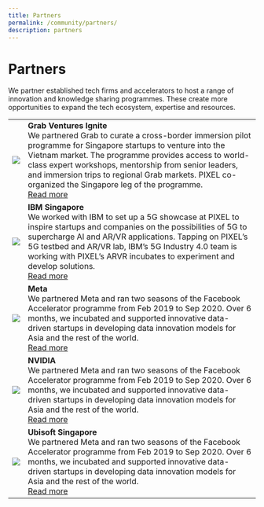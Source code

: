 ```yaml
---
title: Partners
permalink: /community/partners/
description: partners
---
```

<h1>Partners</h1>
 
We partner established tech firms and accelerators to host a range of innovation and knowledge sharing programmes. These create more opportunities to expand the tech ecosystem, expertise and resources.

<table>
		<tr>
		<td><img src="https://drive.google.com/uc?export=view&amp;id=1bEYynJe9TeeuBWUnKPbtLq0pEjigc5hN"></td>
		<td>
			<b>Grab Ventures Ignite</b>
			<br>We partnered Grab to curate a cross-border immersion pilot programme for Singapore startups to venture into the Vietnam market. The programme provides access to world-class expert workshops, mentorship from senior leaders, and immersion trips to regional Grab markets. PIXEL co-organized the Singapore leg of the programme. 
			<br><a href="">Read more</a>
</td>
	</tr>
	<tr>
		<td><img src="https://drive.google.com/uc?export=view&amp;id=1Fehc-db4xT08ECLDVS2JVEl4H3vy5J-n"></td>
		<td>
			<b>IBM Singapore</b>
			<br>We worked with IBM to set up a 5G showcase at PIXEL to inspire startups and companies on the possibilities of 5G to supercharge AI and AR/VR applications. Tapping on PIXEL’s 5G testbed and AR/VR lab, IBM’s 5G Industry 4.0 team is working with PIXEL’s ARVR incubates to experiment and develop solutions.
			<br><a href="">Read more</a>
		</td>
	</tr>
	<tr>
		<td><img src="https://drive.google.com/uc?export=view&amp;id=18oduEmwcH1ulAoPzfrT13ztFuIKmL4ST"></td>
		<td>
			<b>Meta</b>
			<br>We partnered Meta and ran two seasons of the Facebook Accelerator programme from Feb 2019 to Sep 2020. Over 6 months, we incubated and supported innovative data-driven startups in developing data innovation models for Asia and the rest of the world. 
			<br><a href="">Read more</a>
		</td>
	</tr>
	<tr>
		<td><img src="https://drive.google.com/uc?export=view&amp;id=1qEBFzTBsmrX2ENYo_EQxlsusA6NozoiX"></td>
		<td><b>NVIDIA</b> 
			<br>We partnered Meta and ran two seasons of the Facebook Accelerator programme from Feb 2019 to Sep 2020. Over 6 months, we incubated and supported innovative data-driven startups in developing data innovation models for Asia and the rest of the world. 
			<br><a href="">Read more</a>
		</td>
	</tr>
		<tr>
		<td><img src="https://drive.google.com/uc?export=view&amp;id=13yubVRfL-tMjEhroZv7_IU4IrWGySJ_d"></td>
		<td><b>Ubisoft Singapore</b> 
			<br>We partnered Meta and ran two seasons of the Facebook Accelerator programme from Feb 2019 to Sep 2020. Over 6 months, we incubated and supported innovative data-driven startups in developing data innovation models for Asia and the rest of the world. 
			<br><a href="">Read more</a>
		</td>
	</tr>
</table>